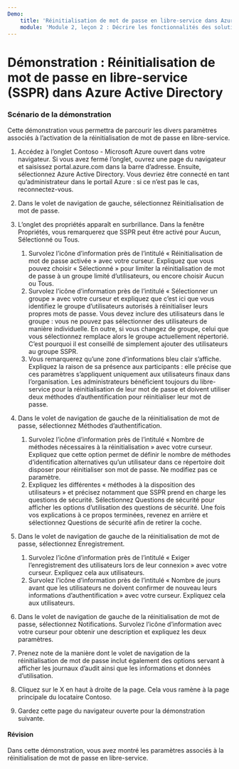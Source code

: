 ```yaml
---
Demo:
    title: 'Réinitialisation de mot de passe en libre-service dans Azure Active Directory'
    module: 'Module 2, leçon 2 : Décrire les fonctionnalités des solutions de gestion des accès et des identités Microsoft : Décrire les différentes méthodes d’authentification d’Azure AD'
---
```


# Démonstration : Réinitialisation de mot de passe en libre-service (SSPR) dans Azure Active Directory

### Scénario de la démonstration

Cette démonstration vous permettra de parcourir les divers paramètres associés à l’activation de la réinitialisation de mot de passe en libre-service.

1. Accédez à l’onglet Contoso - Microsoft Azure ouvert dans votre navigateur. Si vous avez fermé l’onglet, ouvrez une page du navigateur et saisissez portal.azure.com dans la barre d’adresse. Ensuite, sélectionnez Azure Active Directory. Vous devriez être connecté en tant qu’administrateur dans le portail Azure : si ce n’est pas le cas, reconnectez-vous.

1. Dans le volet de navigation de gauche, sélectionnez Réinitialisation de mot de passe.

1. L’onglet des propriétés apparaît en surbrillance.  Dans la fenêtre Propriétés, vous remarquerez que SSPR peut être activé pour Aucun, Sélectionné ou Tous.
    1. Survolez l’icône d’information près de l’intitulé « Réinitialisation de mot de passe activée » avec votre curseur. Expliquez que vous pouvez choisir « Sélectionné » pour limiter la réinitialisation de mot de passe à un groupe limité d’utilisateurs, ou encore choisir Aucun ou Tous.
    1. Survolez l’icône d’information près de l’intitulé « Sélectionner un groupe » avec votre curseur et expliquez que c’est ici que vous identifiez le groupe d’utilisateurs autorisés à réinitialiser leurs propres mots de passe.   Vous devez inclure des utilisateurs dans le groupe : vous ne pouvez pas sélectionner des utilisateurs de manière individuelle.  En outre, si vous changez de groupe, celui que vous sélectionnez remplace alors le groupe actuellement répertorié.  C’est pourquoi il est conseillé de simplement ajouter des utilisateurs au groupe SSPR.
    1. Vous remarquerez qu’une zone d’informations bleu clair s’affiche. Expliquez la raison de sa présence aux participants : elle précise que ces paramètres s’appliquent uniquement aux utilisateurs finaux dans l’organisation. Les administrateurs bénéficient toujours du libre-service pour la réinitialisation de leur mot de passe et doivent utiliser deux méthodes d’authentification pour réinitialiser leur mot de passe.

1. Dans le volet de navigation de gauche de la réinitialisation de mot de passe, sélectionnez Méthodes d’authentification.
    1. Survolez l’icône d’information près de l’intitulé « Nombre de méthodes nécessaires à la réinitialisation » avec votre curseur.  Expliquez que cette option permet de définir le nombre de méthodes d’identification alternatives qu’un utilisateur dans ce répertoire doit disposer pour réinitialiser son mot de passe.   Ne modifiez pas ce paramètre.
    1. Expliquez les différentes « méthodes à la disposition des utilisateurs » et précisez notamment que SSPR prend en charge les questions de sécurité. Sélectionnez Questions de sécurité pour afficher les options d’utilisation des questions de sécurité. Une fois vos explications à ce propos terminées, revenez en arrière et sélectionnez Questions de sécurité afin de retirer la coche.

1. Dans le volet de navigation de gauche de la réinitialisation de mot de passe, sélectionnez Enregistrement.
    1. Survolez l’icône d’information près de l’intitulé « Exiger l’enregistrement des utilisateurs lors de leur connexion » avec votre curseur.   Expliquez cela aux utilisateurs.  
    1. Survolez l’icône d’information près de l’intitulé « Nombre de jours avant que les utilisateurs ne doivent confirmer de nouveau leurs informations d’authentification » avec votre curseur.   Expliquez cela aux utilisateurs.  

1. Dans le volet de navigation de gauche de la réinitialisation de mot de passe, sélectionnez Notifications.  Survolez l’icône d’information avec votre curseur pour obtenir une description et expliquez les deux paramètres.

1. Prenez note de la manière dont le volet de navigation de la réinitialisation de mot de passe inclut également des options servant à afficher les journaux d’audit ainsi que les informations et données d’utilisation.

1. Cliquez sur le X en haut à droite de la page. Cela vous ramène à la page principale du locataire Contoso.

1. Gardez cette page du navigateur ouverte pour la démonstration suivante.

#### Révision

Dans cette démonstration, vous avez montré les paramètres associés à la réinitialisation de mot de passe en libre-service. 

